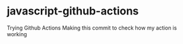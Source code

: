 # javascript-github-actions

Trying Github Actions
Making this commit to check how my action is working
